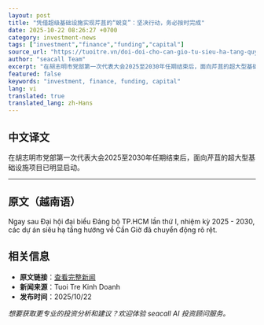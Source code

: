 ```yaml
---
layout: post
title: "凭借超级基础设施实现芹苴的“蜕变”：坚决行动，务必按时完成"
date: 2025-10-22 08:26:27 +0700
category: investment-news
tags: ["investment","finance","funding","capital"]
source_url: "https://tuoitre.vn/doi-doi-cho-can-gio-tu-sieu-ha-tang-quyet-liet-lam-phai-dung-hen-20251022082406501.htm"
author: "seacall Team"
excerpt: "在胡志明市党部第一次代表大会2025至2030年任期结束后，面向芹苴的超大型基础设施项目已明显启动。..."
featured: false
keywords: "investment, finance, funding, capital"
lang: vi
translated: true
translated_lang: zh-Hans
---
```


## 中文译文

在胡志明市党部第一次代表大会2025至2030年任期结束后，面向芹苴的超大型基础设施项目已明显启动。

---

## 原文（越南语）

Ngay sau Đại hội đại biểu Đảng bộ TP.HCM lần thứ I, nhiệm kỳ 2025 - 2030, các dự án siêu hạ tầng hướng về Cần Giờ đã chuyển động rõ rệt.

## 相关信息

- **原文链接**：[查看完整新闻](https://tuoitre.vn/doi-doi-cho-can-gio-tu-sieu-ha-tang-quyet-liet-lam-phai-dung-hen-20251022082406501.htm)
- **新闻来源**：Tuoi Tre Kinh Doanh
- **发布时间**：2025/10/22

*想要获取更专业的投资分析和建议？欢迎体验 seacall AI 投资顾问服务。*